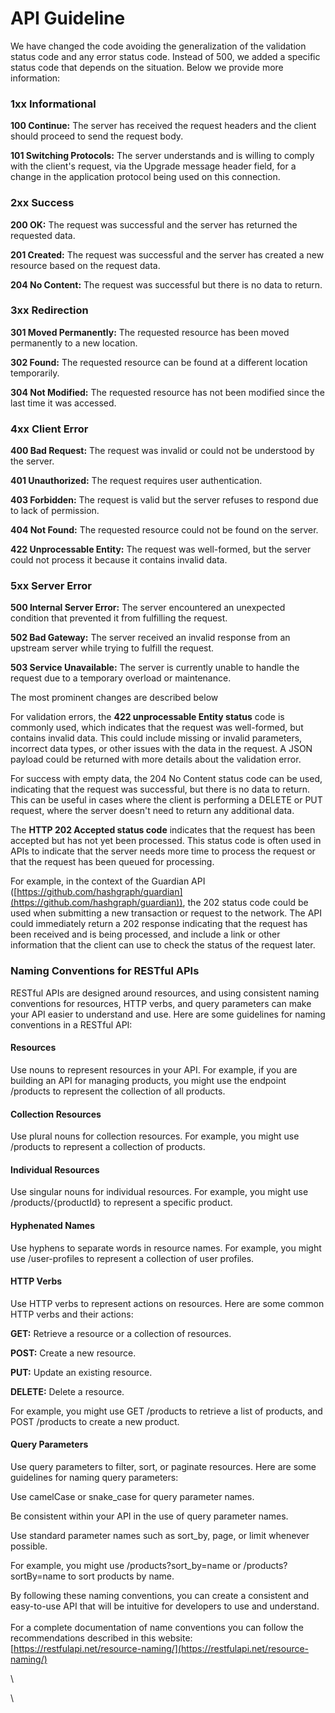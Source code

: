 # API Guideline

We have changed the code avoiding the generalization of the validation status code and any error status code. Instead of 500, we added a specific status code that depends on the situation. Below we provide more information:

### **1xx Informational**

**100 Continue:** The server has received the request headers and the client should proceed to send the request body.

**101 Switching Protocols:** The server understands and is willing to comply with the client's request, via the Upgrade message header field, for a change in the application protocol being used on this connection.

### **2xx Success**

**200 OK:** The request was successful and the server has returned the requested data.

**201 Created:** The request was successful and the server has created a new resource based on the request data.

**204 No Content:** The request was successful but there is no data to return.

### **3xx Redirection**

**301 Moved Permanently:** The requested resource has been moved permanently to a new location.

**302 Found:** The requested resource can be found at a different location temporarily.

**304 Not Modified:** The requested resource has not been modified since the last time it was accessed.

### **4xx Client Error**

**400 Bad Request:** The request was invalid or could not be understood by the server.

**401 Unauthorized:** The request requires user authentication.

**403 Forbidden:** The request is valid but the server refuses to respond due to lack of permission.

**404 Not Found:** The requested resource could not be found on the server.

**422 Unprocessable Entity:** The request was well-formed, but the server could not process it because it contains invalid data.

### **5xx Server Error**

**500 Internal Server Error:** The server encountered an unexpected condition that prevented it from fulfilling the request.

**502 Bad Gateway:** The server received an invalid response from an upstream server while trying to fulfill the request.

**503 Service Unavailable:** The server is currently unable to handle the request due to a temporary overload or maintenance.

The most prominent changes are described below&#x20;

For validation errors, the **422 unprocessable Entity status** code is commonly used, which indicates that the request was well-formed, but contains invalid data. This could include missing or invalid parameters, incorrect data types, or other issues with the data in the request. A JSON payload could be returned with more details about the validation error.

For success with empty data, the 204 No Content status code can be used, indicating that the request was successful, but there is no data to return. This can be useful in cases where the client is performing a DELETE or PUT request, where the server doesn't need to return any additional data.

The **HTTP 202 Accepted status code** indicates that the request has been accepted but has not yet been processed. This status code is often used in APIs to indicate that the server needs more time to process the request or that the request has been queued for processing.

For example, in the context of the Guardian API ([https://github.com/hashgraph/guardian](https://github.com/hashgraph/guardian)), the 202 status code could be used when submitting a new transaction or request to the network. The API could immediately return a 202 response indicating that the request has been received and is being processed, and include a link or other information that the client can use to check the status of the request later.

### Naming Conventions for RESTful APIs

RESTful APIs are designed around resources, and using consistent naming conventions for resources, HTTP verbs, and query parameters can make your API easier to understand and use. Here are some guidelines for naming conventions in a RESTful API:

#### **Resources**

Use nouns to represent resources in your API. For example, if you are building an API for managing products, you might use the endpoint /products to represent the collection of all products.

#### **Collection Resources**

Use plural nouns for collection resources. For example, you might use /products to represent a collection of products.

#### **Individual Resources**

Use singular nouns for individual resources. For example, you might use /products/{productId} to represent a specific product.

#### **Hyphenated Names**

Use hyphens to separate words in resource names. For example, you might use /user-profiles to represent a collection of user profiles.

#### **HTTP Verbs**

Use HTTP verbs to represent actions on resources. Here are some common HTTP verbs and their actions:

**GET:** Retrieve a resource or a collection of resources.

**POST:** Create a new resource.

**PUT:** Update an existing resource.

**DELETE:** Delete a resource.

For example, you might use GET /products to retrieve a list of products, and POST /products to create a new product.

#### Query Parameters

Use query parameters to filter, sort, or paginate resources. Here are some guidelines for naming query parameters:

Use camelCase or snake\_case for query parameter names.

Be consistent within your API in the use of query parameter names.

Use standard parameter names such as sort\_by, page, or limit whenever possible.

For example, you might use /products?sort\_by=name or /products?sortBy=name to sort products by name.

By following these naming conventions, you can create a consistent and easy-to-use API that will be intuitive for developers to use and understand.\
\
For a complete documentation of name conventions you can follow the recommendations described in this website: [https://restfulapi.net/resource-naming/](https://restfulapi.net/resource-naming/)

\








\
